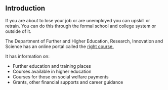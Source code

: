 ##  Introduction

If you are about to lose your job or are unemployed you can upskill or
retrain. You can do this through the formal school and college system or
outside of it.

The Department of Further and Higher Education, Research, Innovation and
Science has an online portal called the [ right course.
](http://www.gov.ie/therightcourse)

It has information on:

  * Further education and training places 
  * Courses available in higher education 
  * Courses for those on social welfare payments 
  * Grants, other financial supports and career guidance 

